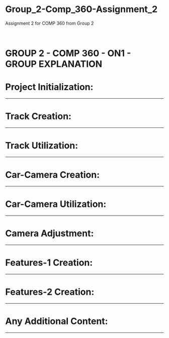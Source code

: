 # Group_2-Comp_360-Assignment_2
Assignment 2 for COMP 360 from Group 2

<br>

# GROUP 2 - COMP 360 - ON1 - GROUP EXPLANATION

# Project Initialization: 

---------------------------------------------------------
# Track Creation:

---------------------------------------------------------
# Track Utilization:

---------------------------------------------------------
# Car-Camera Creation:

---------------------------------------------------------
# Car-Camera Utilization:

---------------------------------------------------------
# Camera Adjustment:

---------------------------------------------------------
# Features-1 Creation:

---------------------------------------------------------
# Features-2 Creation:

---------------------------------------------------------
# Any Additional Content:

---------------------------------------------------------

